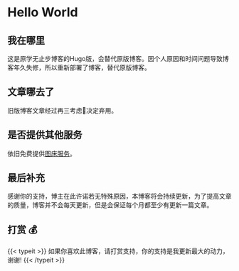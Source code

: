 # Hello World


## 我在哪里


这是原学无止步博客的Hugo版，会替代原版博客。因个人原因和时间问题导致博客年久失修，所以重新部署了博客，替代原版博客。


## 文章哪去了


旧版博客文章经过再三考虑🙁决定弃用。

## 是否提供其他服务


依旧免费提供[图床服务](https://i.xuewuzhibu.cn)。

## 最后补充


感谢你的支持，博主在此许诺若无特殊原因，本博客将会持续更新，为了提高文章的质量，博客并不会每天更新，但是会保证每个月都至少有更新一篇文章。

## 打赏 💰


{{< typeit >}}
如果你喜欢此博客，请打赏支持，你的支持是我更新最大的动力，谢谢!
{{< /typeit >}}
